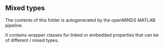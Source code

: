 ## Mixed types

The contents of this folder is autogenerated by the openMINDS MATLAB pipeline.

It contains wrapper classes for linked or embedded properties that can be of different / mixed types. 